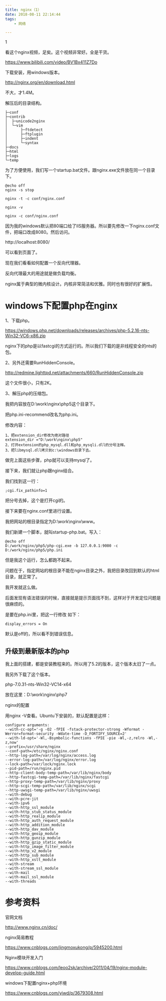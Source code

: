 ```yaml
---
title: nginx（1）
date: 2018-08-11 22:14:44
tags:
	- 网络

---
```


1

看这个nginx视频，足矣。这个视频非常好。全是干货。

https://www.bilibili.com/video/BV1Bx411Z7Do

下载安装，用windows版本。

http://nginx.org/en/download.html

不大，才1.4M。

解压后的目录结构。

```
├─conf
├─contrib
│  ├─unicode2nginx
│  └─vim
│      ├─ftdetect
│      ├─ftplugin
│      ├─indent
│      └─syntax
├─docs
├─html
├─logs
└─temp
```

为了方便使用，我们写一个startup.bat文件。跟nginx.exe文件放在同一个目录下。

```
@echo off
nginx -s stop

nginx -t -c conf/nginx.conf

nginx -v

nginx -c conf/nginx.conf
```

因为我的windows默认把80端口给了IIS服务器。所以要先修改一下nginx.conf文件，把端口改成8080。然后访问。

http://localhost:8080/

可以看到页面了。

现在我们看看如何配置一个反向代理器。



反向代理最大的用途就是做负载均衡。



nginx属于典型的微内核设计。内核非常简洁和优雅。同时也有很好的扩展性。



# windows下配置php在nginx

1、下载php。

https://windows.php.net/downloads/releases/archives/php-5.2.16-nts-Win32-VC6-x86.zip

nginx下的php是以fastcgi的方式运行的。所以我们下载的是非线程安全的nts的包。

2、另外还需要RunHiddenConsole。

http://redmine.lighttpd.net/attachments/660/RunHiddenConsole.zip

这个文件很小，只有2K。

3、解压php的压缩包。

我把内容放在D:\work\nginx\php5这个目录下。

把php.ini-recommend改名为php.ini。

修改内容：

```
1、把extension_dir修改为绝对路径
extension_dir ="D:\work\nginx\php5"
2、打开extension的php_mysql.dll和php_mysqli.dll的分号注释。
3、把libmysql.dll拷贝到c:\windows目录下去。
```

做完上面这些步骤，php就可以支持mysql了。

接下来，我们就让php跟nginx结合。

我们找到这一行：

```
;cgi.fix_pathinfo=1
```

把分号去掉，这个是打开cgi的。

接下来要在nginx.conf里进行设置。

我把网站的根目录指定为D:\work\nginx\www。

我们新建一个脚本，就叫startup-php.bat。写入：

```
@echo off
D:/work/nginx/php5/php-cgi.exe -b 127.0.0.1:9000 -c D:/work/nginx/php5/php.ini
```

但是我这个运行，怎么都跑不起来。

问题在于，指定网站的根目录不能在nginx目录之外，我把目录改回到默认的html目录，就正常了。

我开发就这么做。



后面发现有语法错误的时候，直接就是提示页面找不到，这样对于开发定位问题是很麻烦的。

是要在php.ini里，把这一行修改 如下：

```
display_errors = On
```

默认是off的，所以看不到错误信息。

## 升级到最新版本的php

我上面的搭建，都是安装教程来的。所以用了5.2的版本，这个版本太旧了一点。

我另外下载了这个版本。

php-7.0.31-nts-Win32-VC14-x64

放在这里：D:\work\nginx\php7



nginx的配置

用nginx -V查看。Ubuntu下安装的，默认配置是这样：

````
configure arguments: 
--with-cc-opt='-g -O2 -fPIE -fstack-protector-strong -Wformat -Werror=format-security -Wdate-time -D_FORTIFY_SOURCE=2' 
--with-ld-opt='-Wl,-Bsymbolic-functions -fPIE -pie -Wl,-z,relro -Wl,-z,now' 
--prefix=/usr/share/nginx 
--conf-path=/etc/nginx/nginx.conf 
--http-log-path=/var/log/nginx/access.log 
--error-log-path=/var/log/nginx/error.log 
--lock-path=/var/lock/nginx.lock 
--pid-path=/run/nginx.pid 
--http-client-body-temp-path=/var/lib/nginx/body 
--http-fastcgi-temp-path=/var/lib/nginx/fastcgi 
--http-proxy-temp-path=/var/lib/nginx/proxy 
--http-scgi-temp-path=/var/lib/nginx/scgi 
--http-uwsgi-temp-path=/var/lib/nginx/uwsgi 
--with-debug 
--with-pcre-jit 
--with-ipv6 
--with-http_ssl_module 
--with-http_stub_status_module 
--with-http_realip_module 
--with-http_auth_request_module 
--with-http_addition_module 
--with-http_dav_module 
--with-http_geoip_module 
--with-http_gunzip_module 
--with-http_gzip_static_module 
--with-http_image_filter_module 
--with-http_v2_module 
--with-http_sub_module 
--with-http_xslt_module 
--with-stream 
--with-stream_ssl_module
--with-mail 
--with-mail_ssl_module 
--with-threads

````



# 参考资料

官网文档

http://www.nginx.cn/doc/

nginx简易教程

https://www.cnblogs.com/jingmoxukong/p/5945200.html

Nginx模块开发入门

https://www.cnblogs.com/leoo2sk/archive/2011/04/19/nginx-module-develop-guide.html

windows下配置nginx+php环境

https://www.cnblogs.com/yiwd/p/3679308.html
